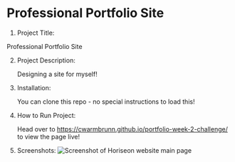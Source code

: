 # Professional Portfolio Site

1. Project Title:

Professional Portfolio Site

2. Project Description:

   Designing a site for myself!

3. Installation:

   You can clone this repo - no special instructions to load this!

4. How to Run Project:

   Head over to https://cwarmbrunn.github.io/portfolio-week-2-challenge/ to view the page live!

5. Screenshots:
   ![Screenshot of Horiseon website main page](./assets/images/horiseon-screenshot.jpg)

